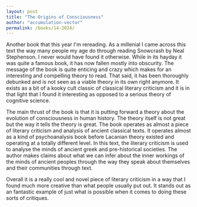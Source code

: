 ```yaml
---
layout: post
title: "The Origins of Consciousness"
author: "accumulation-vector"
permalink: /books/14-2024/
---
```


Another book that this year I'm rereading. As a millenial I came across this text the way many people my age do through reading Snowcrash by Neal Stephenson. I never would have found it otherwise. While in its hayday it was quite a famous book, it has now fallen mostly into obscurity. The message of the book is quite enticing and crazy which makes for an interesting and compelling theory to read. That said, it has been thoroughly debunked and is not seen as a viable theory in its own right anymore. It exists as a bit of a kooky cult classic of classical literary criticism and it is in that light that I found it interesting as opposed to a serious theory of cognitive science. 

The main thrust of the book is that it is putting forward a theory about the evolution of consciousness in human history. The theory itself is not great but the way it tells the theory is great. The book operates as almost a piece of literary criticism and analysis of ancient classical texts. It operates almost as a kind of psychoanalysis book before Lacanian theory existed and operating at a totally different level. In this text, the literary criticism is used to analyse the minds of ancient greek and pre-historical societies. The author makes claims about what we can infer about the inner workings of the minds of ancient peoples through the way they speak about themselves and their communities through text. 

Overall it is a really cool and novel piece of literary criticism in a way that I found much more creative than what people usually put out. It stands out as an fantastic example of just what is possible when it comes to doing these sorts of critiques.
